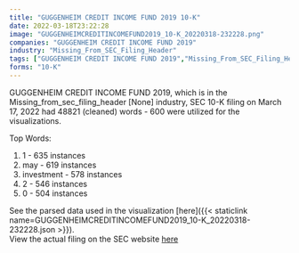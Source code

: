 ```yaml
---
title: "GUGGENHEIM CREDIT INCOME FUND 2019 10-K"
date: 2022-03-18T23:22:28
image: "GUGGENHEIMCREDITINCOMEFUND2019_10-K_20220318-232228.png"
companies: "GUGGENHEIM CREDIT INCOME FUND 2019"
industry: "Missing_From_SEC_Filing_Header"
tags: ["GUGGENHEIM CREDIT INCOME FUND 2019","Missing_From_SEC_Filing_Header","03-17-2022","10-K"]
forms: "10-K"
---
```

GUGGENHEIM CREDIT INCOME FUND 2019, which is in the Missing_from_sec_filing_header [None] industry, SEC 10-K filing on March 17, 2022 had 48821 (cleaned) words - 600 were utilized for the visualizations.

Top Words:
1. 1 - 635 instances
2. may - 619 instances
3. investment - 578 instances
4. 2 - 546 instances
5. 0 - 504 instances


See the parsed data used in the visualization [here]({{< staticlink name=GUGGENHEIMCREDITINCOMEFUND2019_10-K_20220318-232228.json >}}).  
View the actual filing on the SEC website [here](https://www.sec.gov/Archives/edgar/data/1618696/0001618696-22-000007.txt)